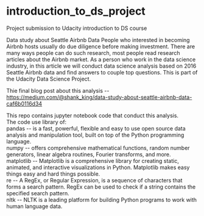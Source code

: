 # introduction_to_ds_project
Project submission to Udacity introduction to DS course

Data study about Seattle Airbnb Data
People who interested in becoming Airbnb hosts usually do due diligence before making investment. There are many ways people can do such research, most people read research articles about the Airbnb market. As a person who work in the data science industry, in this article we will conduct data science analysis based on 2016 Seattle Airbnb data and find answers to couple top questions. This is part of the Udacity Data Science Project.

Thie final blog post about this analysis -- https://medium.com/@shank_king/data-study-about-seattle-airbnb-data-caf6b0116d34

This repo contains jupyter notebook code that conduct this analysis.   
The code use library of:  
pandas --  is a fast, powerful, flexible and easy to use open source data analysis and manipulation tool, built on top of the Python programming language.   
numpy -- offers comprehensive mathematical functions, random number generators, linear algebra routines, Fourier transforms, and more.   
matplotlib -- Matplotlib is a comprehensive library for creating static, animated, and interactive visualizations in Python. Matplotlib makes easy things easy and hard things possible.  
re -- A RegEx, or Regular Expression, is a sequence of characters that forms a search pattern. RegEx can be used to check if a string contains the specified search pattern.  
nltk -- NLTK is a leading platform for building Python programs to work with human language data.   
